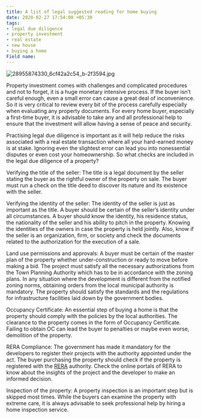 ```yaml
---
title: A list of legal suggested reading for home buying
date: 2020-02-27 17:54:00 +05:30
tags:
- legal due diligence
- property investment
- real estate
- new house
- buying a home
Field name: 
---
```


![28955874330_6cf42a2c54_b-2f3594.jpg](/uploads/28955874330_6cf42a2c54_b-2f3594.jpg)

Property investment comes with challenges and complicated procedures and not to forget, it is a huge monetary intensive process. If the buyer isn’t careful enough, even a small error can cause a great deal of inconvenience. So it is very critical to review every bit of the process carefully especially when evaluating any property documents. For every home buyer, especially a first-time buyer, it is advisable to take any and all professional help to ensure that the investment will allow having a sense of peace and security.

Practising legal due diligence is important as it will help reduce the risks associated with a real estate transaction where all your hard-earned money is at stake. Ignoring even the slightest error can lead you into nonessential disputes or even cost your homeownership. So what checks are included in the legal due diligence of a property?

Verifying the title of the seller: The title is a legal document by the seller stating the buyer as the rightful owner of the property on sale. The buyer must run a check on the title deed to discover its nature and its existence with the seller.

Verifying the identity of the seller: The identity of the seller is just as important as the title. A buyer should be certain of the seller’s identity under all circumstances. A buyer should know the identity, his residence status, the nationality of the seller and his ability to pitch in the property. Knowing the identities of the owners in case the property is held jointly. Also, know if the seller is an organization, firm, or society and check the documents related to the authorization for the execution of a sale.

Land use permissions and approvals: A buyer must be certain of the master plan of the property whether under-construction or ready to move before making a bid. The project must satisfy all the necessary authorizations from the Town Planning Authority which has to be in accordance with the zoning plans. In any situation where the development is different from the notified zoning norms, obtaining orders from the local municipal authority is mandatory. The property should satisfy the standards and the regulations for infrastructure facilities laid down by the government bodies.

Occupancy Certificate: An essential step of buying a home is that the property should comply with the policies by the local authorities. The clearance to the property comes in the form of Occupancy Certificate. Failing to obtain OC can lead the buyer to penalties or maybe even worse, demolition of the property.

RERA Compliance: The government has made it mandatory for the developers to register their projects with the authority appointed under the act. The buyer purchasing the property should check if the property is registered with the [RERA](https://blog.HomeCapital.in/chapter-6-rera/) authority. Check the online portals of RERA to know about the insights of the project and the developer to make an informed decision.

Inspection of the property: A property inspection is an important step but is skipped most times. While the buyers can examine the property with extreme care, it is always advisable to seek professional help by hiring a home inspection service.